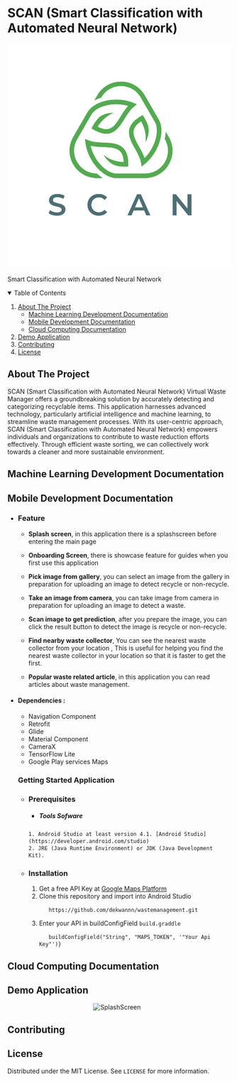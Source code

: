 # SCAN (Smart Classification with Automated Neural Network)

![SCAN](LOGO_PROJECT_PLAN_SCAN.png)

Smart Classification with Automated Neural Network

<!-- TABLE OF CONTENTS -->
<details open="open">
  <summary>Table of Contents</summary>
  <ol>
    <li>
      <a href="#about-the-project">About The Project</a>
      <ul>
        <li><a href="#machine-learning-development-documentation">Machine Learning Development Documentation</a></li>
        <li><a href="#mobile-development-documentation">Mobile Development Documentation</a></li>
        <li><a href="#cloud-computing-documentation">Cloud Computing Documentation</a></li>
      </ul>
    </li>
    <li><a href="#usage">Demo Application</a></li>
    <li><a href="#contributing">Contributing</a></li>
    <li><a href="#license">License</a></li>
  </ol>
</details>

## About The Project

SCAN (Smart Classification with Automated Neural Network) Virtual Waste Manager offers a groundbreaking solution by accurately detecting and categorizing recyclable items. This application harnesses advanced technology, particularly artificial intelligence and machine learning, to streamline waste management processes. With its user-centric approach, SCAN (Smart Classification with Automated Neural Network) empowers individuals and organizations to contribute to waste reduction efforts effectively. Through efficient waste sorting, we can collectively work towards a cleaner and more sustainable environment.

## Machine Learning Development Documentation

<!-- Mobile Development Documentation -->
## Mobile Development Documentation


 - ### Feature
      * **Splash screen**, in this application there is a splashscreen before entering the main page

      * **Onboarding Screen**, there is showcase feature for guides when you first use this application

      * **Pick image from gallery**, you can select an image from the gallery in preparation for uploading an image to detect recycle or non-recycle.
 
      * **Take an image from camera**, you can take image from camera in preparation for uploading an image to detect a waste.

      * **Scan image to get prediction**, after you prepare the image, you can click the result button to detect the image is recycle or non-recycle.     
      * **Find nearby waste collector**, You can see the nearest waste collector from your location , This is useful for helping you find the nearest waste collector in your location so that it is faster to get the first.
     * **Popular waste related article**,  in this application you can read articles about waste management.


* #### Dependencies :
  - Navigation Component
  - Retrofit  
  - Glide
  - Material Component  
  - CameraX 
  - TensorFlow Lite
  - Google Play services Maps
  ### Getting Started Application

  - ### Prerequisites
       - ##### Tools Sofware
        1. Android Studio at least version 4.1. [Android Studio](https://developer.android.com/studio)
        2. JRE (Java Runtime Environment) or JDK (Java Development Kit).
  
  - ### Installation
      1. Get a free API Key at [Google Maps Platform](https://developers.google.com/maps/documentation/android-sdk/get-api-key)
      2. Clone this repository and import into Android Studio    
          ```
             https://github.com/dekwannn/wastemanagement.git
          ``` 
      4. Enter your API in buildConfigField `build.graddle`
         ``` defaultConfig {
            buildConfigField("String", "MAPS_TOKEN", '"Your Api Key"')}
         ```
## Cloud Computing Documentation

## Demo Application
<p align="center"> 
    <img src="https://drive.google.com/file/d/1HIYyul5i6l0bnTO7QDlyUJJU-kwRDQRB/view?usp=sharing"
        alt="SplashScreen"    
        style="margin-right: 10px;"    
        width="150" />
</p>


<!-- CONTRIBUTING -->
## Contributing



<!-- LICENSE -->
## License

Distributed under the MIT License. See `LICENSE` for more information.
